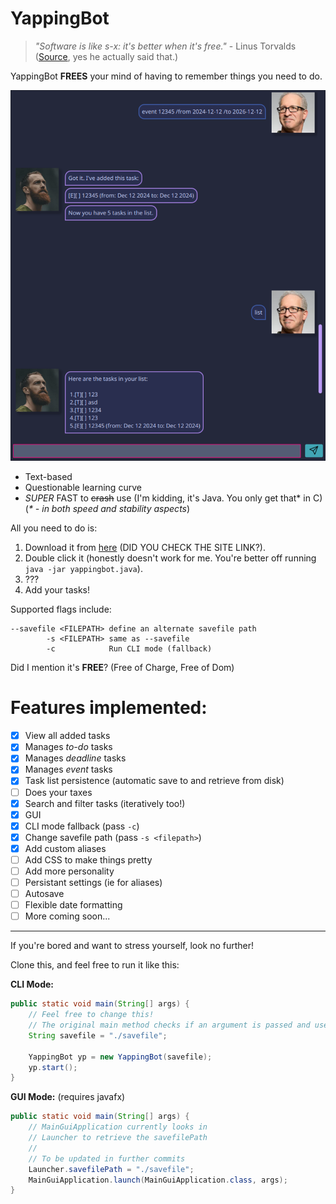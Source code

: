 # YappingBot
> _"Software is like s-x: it's better when it's free."_ - Linus Torvalds ([Source](https://x.com/Linus__Torvalds/status/296333253571387392), yes he actually said that.)

YappingBot **FREES** your mind of having to remember things you need to do.

![](docs/Ui.png)

- Text-based
- Questionable learning curve
- _SUPER_ FAST to ~~crash~~ use (I'm kidding, it's Java. You only get that* in C)
  (_* - in both speed and stability aspects_)

All you need to do is:
1. Download it from [here](https://github.com/yadobler/ip/releases) (DID YOU CHECK THE SITE LINK?).
2. Double click it (honestly doesn't work for me. You're better off running `java -jar yappingbot.java`).
3. ???
4. Add your tasks!

Supported flags include:
```
--savefile <FILEPATH> define an alternate savefile path
        -s <FILEPATH> same as --savefile
        -c            Run CLI mode (fallback)
```

Did I mention it's **FREE**? (Free of Charge, Free of Dom)

# Features implemented:
- [x] View all added tasks
- [x] Manages _to-do_ tasks
- [x] Manages _deadline_ tasks
- [x] Manages _event_ tasks
- [x] Task list persistence (automatic save to and retrieve from disk)
- [ ] Does your taxes
- [x] Search and filter tasks (iteratively too!)
- [x] GUI
- [x] CLI mode fallback (pass `-c`)
- [x] Change savefile path (pass `-s <filepath>`)
- [X] Add custom aliases
- [ ] Add CSS to make things pretty
- [ ] Add more personality
- [ ] Persistant settings (ie for aliases)
- [ ] Autosave
- [ ] Flexible date formatting
- [ ] More coming soon...
---
If you're bored and want to stress yourself, look no further!

Clone this, and feel free to run it like this:

**CLI Mode:**
```java
public static void main(String[] args) {
    // Feel free to change this!
    // The original main method checks if an argument is passed and uses it instead.
    String savefile = "./savefile"; 

    YappingBot yp = new YappingBot(savefile);
    yp.start();
}
```

**GUI Mode:** (requires javafx)
```java
public static void main(String[] args) {
    // MainGuiApplication currently looks in 
    // Launcher to retrieve the savefilePath
    //
    // To be updated in further commits
    Launcher.savefilePath = "./savefile";
    MainGuiApplication.launch(MainGuiApplication.class, args);
}
```
